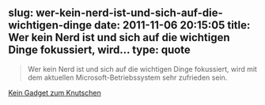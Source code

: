 slug: wer-kein-nerd-ist-und-sich-auf-die-wichtigen-dinge
date: 2011-11-06 20:15:05
title: Wer kein Nerd ist und sich auf die wichtigen Dinge fokussiert, wird...
type: quote
---

> Wer kein Nerd ist und sich auf die wichtigen Dinge fokussiert, wird mit dem aktuellen Microsoft-Betriebssystem sehr zufrieden sein.

[Kein Gadget zum Knutschen](http://www.faz.net/aktuell/technik-motor/computer-internet/nokia-lumia-800-kein-gadget-zum-knutschen-11518604.html)
